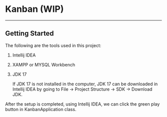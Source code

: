 # Kanban (WIP)

---
## Getting Started

The following are the tools used in this project:
1. Intellij IDEA
2. XAMPP or MYSQL Workbench
3. JDK 17

    If JDK 17 is not installed in the computer, JDK 17 can be downloaded in Intellij IDEA by going to File -> 
Project Structure -> SDK -> Download JDK. 

After the setup is completed, using Intellij IDEA, we can click the green play button in KanbanApplication class.














